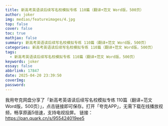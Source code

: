 ```yaml
---
title: 新高考英语读后续写名校模拟专练 110篇（翻译+范文 Word版，500页）
author: joker
img: medias/featureimages/4.jpg
top: false
cover: false
toc: true
mathjax: false
summary: 新高考英语读后续写名校模拟专练 110篇（翻译+范文 Word版，500页）
categories: 新高考英语读后续写名校模拟专练 110篇（翻译+范文 Word版，500页）
tags:
  - 新高考英语读后续写名校模拟专练 110篇（翻译+范文 Word版，500页）
keywords: joker
essay: false
abbrlink: 17847
date: 2025-04-20 23:39:50
coverImg:
password:
---
```


我用夸克网盘分享了「新高考英语读后续写名校模拟专练 110篇（翻译+范文 Word版，500页）」，点击链接即可保存。打开「夸克APP」，无需下载在线播放视频，畅享原画5倍速，支持电视投屏。
链接：https://pan.quark.cn/s/955424019ee5
